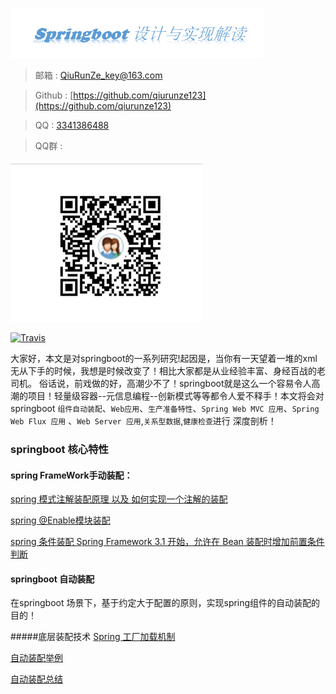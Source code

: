 ![springboot设计与实现解决](https://raw.githubusercontent.com/qiurunze123/imageall/master/springboot.png)

> 邮箱 : [QiuRunZe_key@163.com](QiuRunZe_key@163.com)

> Github : [https://github.com/qiurunze123](https://github.com/qiurunze123)

> QQ : [3341386488](3341386488)

> QQ群 :

![整体流程](https://raw.githubusercontent.com/qiurunze123/imageall/master/qq.png)

[![Travis](https://img.shields.io/badge/language-Java-yellow.svg)](https://github.com/qiurunze123)

大家好，本文是对springboot的一系列研究!起因是，当你有一天望着一堆的xml无从下手的时候，我想是时候改变了！相比大家都是从业经验丰富、身经百战的老司机。
俗话说，前戏做的好，高潮少不了！springboot就是这么一个容易令人高潮的项目！轻量级容器--元信息编程--创新模式等等都令人爱不释手！本文将会对springboot
`组件自动装配`、`Web应用`、`生产准备特性`、`Spring Web MVC 应用`、`Spring Web Flux 应用` 、`Web Server 应用`,`关系型数据`,`健康检查`进行
深度剖析！


### springboot 核心特性

#### spring FrameWork手动装配：
[spring 模式注解装配原理 以及 如何实现一个注解的装配 ](/docs/@springannotations.md)

[spring @Enable模块装配 ](/docs/@Enable.md)

[spring 条件装配 Spring Framework 3.1 开始，允许在 Bean 装配时增加前置条件判断 ](/docs/@Bean.md)

#### springboot 自动装配
在springboot 场景下，基于约定大于配置的原则，实现spring组件的自动装配的目的！

#####底层装配技术
[Spring 工厂加载机制](/docs/@springboot.md)

[自动装配举例](/docs/@springboot.md)

[自动装配总结](/docs/@springbootAll.md)